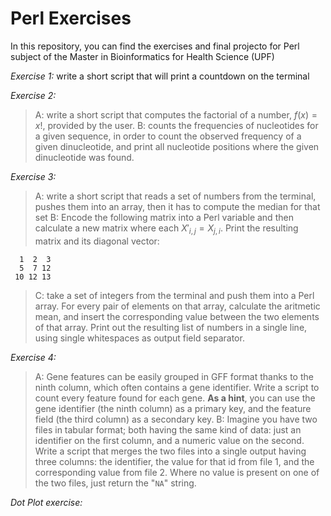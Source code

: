# Perl Exercises
In this repository, you can find the exercises and final projecto for Perl subject of the Master in Bioinformatics for Health Science (UPF)

*Exercise 1:* write a short script that will print a countdown on the terminal

*Exercise 2:*
>A: write a short script that computes the factorial of a number, $f(x) = x!$, provided by the user.
>B: counts the frequencies of nucleotides for a given sequence, in order to count the observed frequency of a given dinucleotide, and print all nucleotide positions where the given dinucleotide was found.

*Exercise 3:* 
>A: write a short script that reads a set of numbers from the terminal, pushes them into an array, then it has to compute the median for that set
>B: Encode the following matrix into a Perl variable and then calculate a new matrix where each $X'_{i,j} = X_{j,i}$. Print the resulting matrix and its diagonal vector:
```
  1  2  3
  5  7 12
 10 12 13
```
>C: take a set of integers from the terminal and push them into a Perl array. For every pair of elements on that array, calculate the aritmetic mean, and insert the corresponding value between the two elements of that array. Print out the resulting list of numbers in a single line, using single whitespaces as output field separator. 

*Exercise 4:*
>A: Gene features can be easily grouped in GFF format thanks to the ninth column, which often contains a gene identifier. Write a script to count every feature found for each gene. **As a hint**, you can use the gene identifier (the ninth column) as a primary key, and the feature field (the third column) as a secondary key.
>B: Imagine you have two files in tabular format; both having the same kind of data: just an identifier on the first column, and a numeric value on the second. Write a script that merges the two files into a single output having three columns: the identifier, the value for that id from file 1, and the corresponding value from file 2. Where no value is present on one of the two files, just return the "`NA`" string.

*Dot Plot exercise:*
